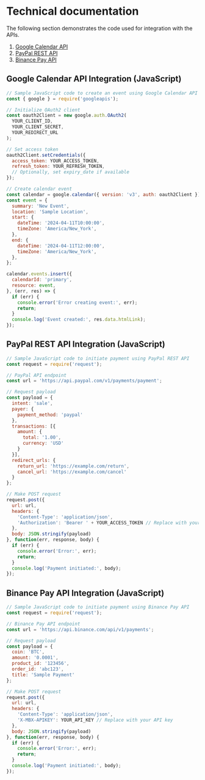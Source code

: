 # Technical documentation

The following section demonstrates the code used for integration with the APIs.

1. [Google Calendar API](https://developers.google.com/calendar/api/guides/overview)
2. [PayPal REST API](https://developer.paypal.com/api/rest/)
3. [Binance Pay API](https://developers.binance.com/docs/binance-pay/introduction)

## Google Calendar API Integration (JavaScript)

```javascript
// Sample JavaScript code to create an event using Google Calendar API
const { google } = require('googleapis');

// Initialize OAuth2 client
const oauth2Client = new google.auth.OAuth2(
  YOUR_CLIENT_ID,
  YOUR_CLIENT_SECRET,
  YOUR_REDIRECT_URL
);

// Set access token
oauth2Client.setCredentials({
  access_token: YOUR_ACCESS_TOKEN,
  refresh_token: YOUR_REFRESH_TOKEN,
  // Optionally, set expiry_date if available
});

// Create calendar event
const calendar = google.calendar({ version: 'v3', auth: oauth2Client });
const event = {
  summary: 'New Event',
  location: 'Sample Location',
  start: {
    dateTime: '2024-04-11T10:00:00',
    timeZone: 'America/New_York',
  },
  end: {
    dateTime: '2024-04-11T12:00:00',
    timeZone: 'America/New_York',
  },
};

calendar.events.insert({
  calendarId: 'primary',
  resource: event,
}, (err, res) => {
  if (err) {
    console.error('Error creating event:', err);
    return;
  }
  console.log('Event created:', res.data.htmlLink);
});
```

## PayPal REST API Integration (JavaScript)

```javascript
// Sample JavaScript code to initiate payment using PayPal REST API
const request = require('request');

// PayPal API endpoint
const url = 'https://api.paypal.com/v1/payments/payment';

// Request payload
const payload = {
  intent: 'sale',
  payer: {
    payment_method: 'paypal'
  },
  transactions: [{
    amount: {
      total: '1.00',
      currency: 'USD'
    }
  }],
  redirect_urls: {
    return_url: 'https://example.com/return',
    cancel_url: 'https://example.com/cancel'
  }
};

// Make POST request
request.post({
  url: url,
  headers: {
    'Content-Type': 'application/json',
    'Authorization': 'Bearer ' + YOUR_ACCESS_TOKEN // Replace with your access token
  },
  body: JSON.stringify(payload)
}, function(err, response, body) {
  if (err) {
    console.error('Error:', err);
    return;
  }
  console.log('Payment initiated:', body);
});
```

## Binance Pay API Integration (JavaScript)

```javascript
// Sample JavaScript code to initiate payment using Binance Pay API
const request = require('request');

// Binance Pay API endpoint
const url = 'https://api.binance.com/api/v1/payments';

// Request payload
const payload = {
  coin: 'BTC',
  amount: '0.0001',
  product_id: '123456',
  order_id: 'abc123',
  title: 'Sample Payment'
};

// Make POST request
request.post({
  url: url,
  headers: {
    'Content-Type': 'application/json',
    'X-MBX-APIKEY': YOUR_API_KEY // Replace with your API key
  },
  body: JSON.stringify(payload)
}, function(err, response, body) {
  if (err) {
    console.error('Error:', err);
    return;
  }
  console.log('Payment initiated:', body);
});
```
